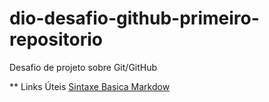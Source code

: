 # dio-desafio-github-primeiro-repositorio
Desafio de projeto sobre Git/GitHub

** Links Úteis
[Sintaxe Basica Markdow](https://www.markdownguide.org/basic-syntax/)
